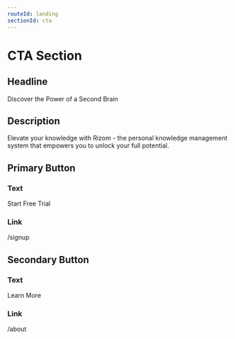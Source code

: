 ```yaml
---
routeId: landing
sectionId: cta
---
```


# CTA Section

## Headline

Discover the Power of a Second Brain

## Description

Elevate your knowledge with Rizom - the personal knowledge management system that empowers you to unlock your full potential.

## Primary Button

### Text

Start Free Trial

### Link

/signup

## Secondary Button

### Text

Learn More

### Link

/about

